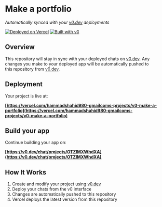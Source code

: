 # Make a portfolio

*Automatically synced with your [v0.dev](https://v0.dev) deployments*

[![Deployed on Vercel](https://img.shields.io/badge/Deployed%20on-Vercel-black?style=for-the-badge&logo=vercel)](https://vercel.com/hammadshahid980-gmailcoms-projects/v0-make-a-portfolio)
[![Built with v0](https://img.shields.io/badge/Built%20with-v0.dev-black?style=for-the-badge)](https://v0.dev/chat/projects/OTZIMXWhdXA)

## Overview

This repository will stay in sync with your deployed chats on [v0.dev](https://v0.dev).
Any changes you make to your deployed app will be automatically pushed to this repository from [v0.dev](https://v0.dev).

## Deployment

Your project is live at:

**[https://vercel.com/hammadshahid980-gmailcoms-projects/v0-make-a-portfolio](https://vercel.com/hammadshahid980-gmailcoms-projects/v0-make-a-portfolio)**

## Build your app

Continue building your app on:

**[https://v0.dev/chat/projects/OTZIMXWhdXA](https://v0.dev/chat/projects/OTZIMXWhdXA)**

## How It Works

1. Create and modify your project using [v0.dev](https://v0.dev)
2. Deploy your chats from the v0 interface
3. Changes are automatically pushed to this repository
4. Vercel deploys the latest version from this repository